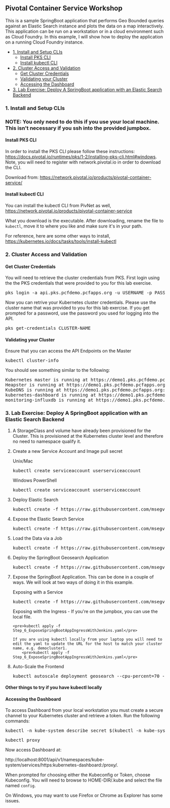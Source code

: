 ## Pivotal Container Service Workshop
This is a sample SpringBoot application that performs Geo Bounded queries against an Elastic Search instance and plots the data on a map interactively. This application can be run on a workstation or in a cloud environment such as Cloud Foundry. In this example, I will show how to deploy the application on a running Cloud Foundry instance.
<!-- TOC depthFrom:3 depthTo:6 withLinks:1 updateOnSave:1 orderedList:0 -->

- [1. Install and Setup CLIs](#1-install-and-setup-clis)
	- [Install PKS CLI](#install-pks-cli)
	- [Install kubectl CLI](#install-kubectl-cli)
- [2. Cluster Access and Validation](#2-cluster-access-and-validation)
	- [Get Cluster Credentials](#get-cluster-credentials)
	- [Validating your Cluster](#validating-your-cluster)
	- [Accessing the Dashboard](#accessing-the-dashboard)
- [3. Lab Exercise: Deploy A SpringBoot application with an Elastic Search Backend](#3-lab-exercise-deploy-a-springboot-application-with-an-elastic-search-backend)

<!-- /TOC -->
### 1. Install and Setup CLIs
### NOTE: You only need to do this if you use your local machine.  This isn't necessary if you ssh into the provided jumpbox.

#### Install PKS CLI
In order to install the PKS CLI please follow these instructions: https://docs.pivotal.io/runtimes/pks/1-2/installing-pks-cli.html#windows. Note, you will need to register with network.pivotal.io in order to download the CLI.

Download from: https://network.pivotal.io/products/pivotal-container-service/

#### Install kubectl CLI
You can install the kubectl CLI from PivNet as well, https://network.pivotal.io/products/pivotal-container-service

What you download is the executable. After downloading, rename the file to `kubectl`, move it to where you like and make sure it's in your path.

For reference, here are some other ways to install, https://kubernetes.io/docs/tasks/tools/install-kubectl

### 2. Cluster Access and Validation
#### Get Cluster Credentials
You will need to retrieve the cluster credentials from PKS. First login using the the PKS credentials that were provided to you for this lab exercise.

<pre>
pks login -a api.pks.pcfdemo.pcfapps.org -u USERNAME -p PASSWORD -k
</pre>

Now you can retrive your Kubernetes cluster credentials. Please use the cluster name that was provided to you for this lab exercise.  If you get prompted for a password, use the password you used for logging into the API.

<pre>
pks get-credentials CLUSTER-NAME
</pre>

#### Validating your Cluster
Ensure that you can access the API Endpoints on the Master
<pre>kubectl cluster-info</pre>

You should see something similar to the following:
<pre>
Kubernetes master is running at https://demo1.pks.pcfdemo.pcfapps.org:8443
Heapster is running at https://demo1.pks.pcfdemo.pcfapps.org:8443/api/v1/namespaces/kube-system/services/heapster/proxy
KubeDNS is running at https://demo1.pks.pcfdemo.pcfapps.org:8443/api/v1/namespaces/kube-system/services/kube-dns:dns/proxy
kubernetes-dashboard is running at https://demo1.pks.pcfdemo.pcfapps.org:8443/api/v1/namespaces/kube-system/services/https:kubernetes-dashboard:/proxy
monitoring-influxdb is running at https://demo1.pks.pcfdemo.pcfapps.org:8443/api/v1/namespaces/kube-system/services/monitoring-influxdb/proxy
</pre>

### 3. Lab Exercise: Deploy A SpringBoot application with an Elastic Search Backend
1. A StorageClass and volume have already been provisioned for the Cluster. This is provisioned at the Kubernetes cluster level and therefore no need to namespace qualify it.

2. Create a new Service Account and Image pull secret
<ul>Unix/Mac
<pre>
kubectl create serviceaccount userserviceaccount
</pre></ul>

<ul>Windows PowerShell
<pre>
kubectl create serviceaccount userserviceaccount
</pre></ul>

3. Deploy Elastic Search
<ul><pre>kubectl create -f https://raw.githubusercontent.com/msegvich/pks-workshop/master/IntroductoryWorkshop/Step_2_DeployElasticSearch.yaml</pre></ul>

4. Expose the Elastic Search Service
<ul><pre>kubectl create -f https://raw.githubusercontent.com/msegvich/pks-workshop/master/IntroductoryWorkshop/Step_3_ExposeElasticSearch.yaml</pre></ul>

5. Load the Data via a Job
<ul><pre>kubectl create -f https://raw.githubusercontent.com/msegvich/pks-workshop/master/IntroductoryWorkshop/Step_4_LoadData.yaml</pre></ul>

6. Deploy the SpringBoot Geosearch Application
<ul><pre>kubectl create -f https://raw.githubusercontent.com/msegvich/pks-workshop/master/IntroductoryWorkshop/Step_5_DeploySpringBootApp.yaml</pre></ul>

7. Expose the SpringBoot Application. This can be done in a couple of ways. We will look at two ways of doing it in this example.

<ul>Exposing with a Service
	<pre>kubectl create -f https://raw.githubusercontent.com/msegvich/pks-workshop/master/IntroductoryWorkshop/Step_6_ExposeSpringBootAppNodePort.yaml</pre>
</ul>

<ul>Exposing with the Ingress - If you're on the jumpbox, you can use the local file.

	<pre>kubectl apply -f Step_6_ExposeSpringBootAppIngressWithJenkins.yaml</pre>

	If you are using kubectl locally from your laptop you will need to edit the yaml to update the URL for the host to match your cluster name, e.g. democluster1.
		<pre>kubectl apply -f Step_6_ExposeSpringBootAppIngressWithJenkins.yaml</pre>
</ul>


8. Auto-Scale the Frontend
<ul><pre>kubectl autoscale deployment geosearch --cpu-percent=70 --min=3 --max=10</pre></ul>

#### Other things to try if you have kubectl locally
#### Accessing the Dashboard

To access Dashboard from your local workstation you must create a secure channel to your Kubernetes cluster and retrieve a token. Run the following commands:

<pre>kubectl -n kube-system describe secret $(kubectl -n kube-system get secret | grep tiller | awk '{print $1}')</pre>

<pre>kubectl proxy</pre>

Now access Dashboard at:

http://localhost:8001/api/v1/namespaces/kube-system/services/https:kubernetes-dashboard:/proxy/.

When prompted for choosing either the Kubeconfig or Token, choose Kubeconfig.  You will need to browse to HOME-DIR/.kube and select the file named `config`.

On Windows, you may want to use Firefox or Chrome as Explorer has some issues.
